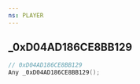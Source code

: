 ```yaml
---
ns: PLAYER
---
```

## _0xD04AD186CE8BB129

```c
// 0xD04AD186CE8BB129
Any _0xD04AD186CE8BB129();
```

